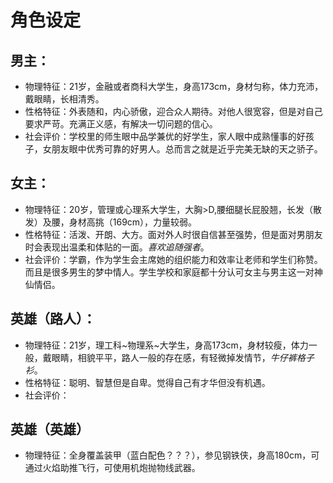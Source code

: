 # 角色设定

## 男主：
* 物理特征：21岁，金融或者商科大学生，身高173cm，身材匀称，体力充沛，戴眼睛，长相清秀。
* 性格特征：外表随和，内心骄傲，迎合众人期待。对他人很宽容，但是对自己要求严苛。充满正义感，有解决一切问题的信心。
* 社会评价：学校里的师生眼中品学兼优的好学生，家人眼中成熟懂事的好孩子，女朋友眼中优秀可靠的好男人。总而言之就是近乎完美无缺的天之骄子。

## 女主：
* 物理特征：20岁，管理或心理系大学生，大胸>D,腰细腿长屁股翘，长发（散发）及腰，身材高挑（169cm），力量较弱。
* 性格特征：活泼、开朗、大方。面对外人时很自信甚至强势，但是面对男朋友时会表现出温柔和体贴的一面。_喜欢追随强者_。
* 社会评价：学霸，作为学生会主席她的组织能力和效率让老师和学生们称赞。而且是很多男生的梦中情人。学生学校和家庭都十分认可女主与男主这一对神仙情侣。

## 英雄（路人）：
* 物理特征：21岁，理工科~物理系~大学生，身高173cm，身材较瘦，体力一般，戴眼睛，相貌平平，路人一般的存在感，有轻微掉发情节，_牛仔裤格子衫_。
* 性格特征：聪明、智慧但是自卑。觉得自己有才华但没有机遇。
* 社会评价：

## 英雄（英雄）
* 物理特征：全身覆盖装甲（蓝白配色？？？），参见钢铁侠，身高180cm，可通过火焰助推飞行，可使用机炮抛物线武器。
